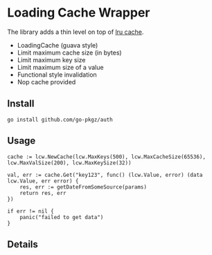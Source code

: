 # Loading Cache Wrapper

The library adds a thin level on top of [lru cache](github.com/hashicorp/golang-lru).

- LoadingCache (guava style)
- Limit maximum cache size (in bytes)
- Limit maximum key size
- Limit maximum size of a value 
- Functional style invalidation
- Nop cache provided
  
## Install

`go install github.com/go-pkgz/auth`

## Usage

```
cache := lcw.NewCache(lcw.MaxKeys(500), lcw.MaxCacheSize(65536), lcw.MaxValSize(200), lcw.MaxKeySize(32))

val, err := cache.Get("key123", func() (lcw.Value, error) (data lcw.Value, err error) {
    res, err := getDateFromSomeSource(params)
    return res, err
})

if err != nil {
    panic("failed to get data")
}
```

## Details

